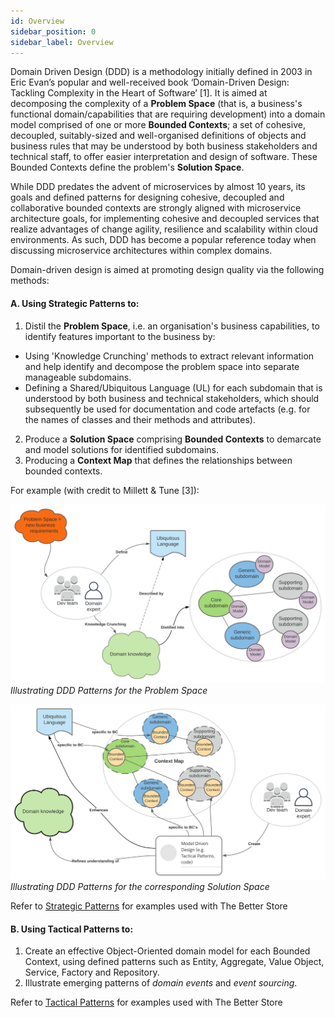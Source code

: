 ```yaml
---
id: Overview
sidebar_position: 0
sidebar_label: Overview
---
```


Domain Driven Design (DDD) is a methodology  initially defined in 2003 in Eric Evan’s popular and well-received book 
‘Domain-Driven Design: Tackling Complexity in the Heart of Software’ [1]. It is aimed at decomposing the complexity 
of a **Problem Space** (that is, a business's functional domain/capabilities that are requiring development) into a 
domain model comprised of one or more **Bounded Contexts**; a set of cohesive, decoupled, suitably-sized and 
well-organised definitions of objects and business rules that may be understood by both business stakeholders and 
technical staff, to offer easier interpretation and design of software. 
These Bounded Contexts define the problem's **Solution Space**.

While DDD predates the advent of microservices by almost 10 years, its goals and defined patterns for designing 
cohesive, decoupled and collaborative bounded contexts are strongly aligned with microservice architecture
goals, for implementing cohesive and decoupled services that realize advantages of change agility, resilience and scalability 
within cloud environments. 
As such, DDD has become a popular reference today when discussing microservice architectures within complex domains.

Domain-driven design is aimed at promoting design quality via the following methods:

#### A. Using Strategic Patterns to:
1. Distil the **Problem Space**, i.e. an organisation's business capabilities, to identify features important to the business by:
  * Using 'Knowledge Crunching' methods to extract relevant information and help identify and decompose 
  the problem space into separate manageable subdomains.
  * Defining a Shared/Ubiquitous Language (UL) for each subdomain that is understood by both business and technical stakeholders, 
which should subsequently be used for documentation and code artefacts (e.g. for the names of classes and their methods 
and attributes).
2. Produce a **Solution Space** comprising **Bounded Contexts** to demarcate and model solutions for identified subdomains.
3. Producing a **Context Map** that defines the relationships between bounded contexts.

For example (with credit to Millett & Tune [3]):

![problem-space.svg](problem-space.svg)
_Illustrating DDD Patterns for the Problem Space_

![solution-space.svg](solution-space.svg)
_Illustrating DDD Patterns for the corresponding Solution Space_

Refer to [Strategic Patterns](ddd-strategic.md) for examples used with The Better Store

#### B. Using Tactical Patterns to:
1. Create an effective Object-Oriented domain model for each Bounded Context, using defined patterns such as Entity, 
Aggregate, Value Object, Service, Factory and Repository.
2. Illustrate emerging patterns of _domain events_ and _event sourcing_.

Refer to [Tactical Patterns](ddd-tactical.md) for examples used with The Better Store



